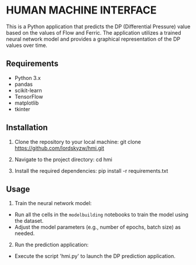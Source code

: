 # HUMAN MACHINE INTERFACE

This is a Python application that predicts the DP (Differential Pressure) value based on the values of Flow and Ferric. The application utilizes a trained neural network model and provides a graphical representation of the DP values over time.

## Requirements

- Python 3.x
- pandas
- scikit-learn
- TensorFlow
- matplotlib
- tkinter

## Installation

1. Clone the repository to your local machine:
git clone https://github.com/lordskyzw/hmi.git


2. Navigate to the project directory:
cd hmi


3. Install the required dependencies:
pip install -r requirements.txt


## Usage


1. Train the neural network model:

- Run all the cells in the `modelbuilding` notebooks to train the model using the dataset.
- Adjust the model parameters (e.g., number of epochs, batch size) as needed.

2. Run the prediction application:

- Execute the script 'hmi.py' to launch the DP prediction application.
